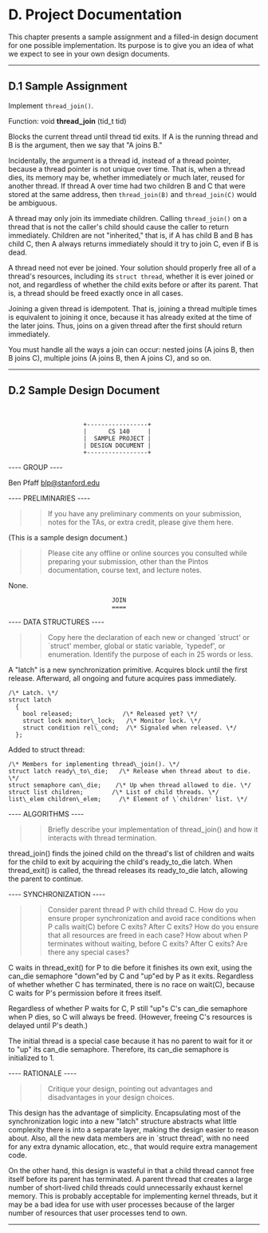 D. Project Documentation
========================

This chapter presents a sample assignment and a filled-in design document for one possible implementation. Its purpose is to give you an idea of what we expect to see in your own design documents.

* * *

D.1 Sample Assignment
---------------------

Implement `thread_join()`.

Function: void **thread\_join** (tid\_t tid)

Blocks the current thread until thread tid exits. If A is the running thread and B is the argument, then we say that "A joins B."

Incidentally, the argument is a thread id, instead of a thread pointer, because a thread pointer is not unique over time. That is, when a thread dies, its memory may be, whether immediately or much later, reused for another thread. If thread A over time had two children B and C that were stored at the same address, then `thread_join(B)` and `thread_join(C)` would be ambiguous.

A thread may only join its immediate children. Calling `thread_join()` on a thread that is not the caller's child should cause the caller to return immediately. Children are not "inherited," that is, if A has child B and B has child C, then A always returns immediately should it try to join C, even if B is dead.

A thread need not ever be joined. Your solution should properly free all of a thread's resources, including its `struct thread`, whether it is ever joined or not, and regardless of whether the child exits before or after its parent. That is, a thread should be freed exactly once in all cases.

Joining a given thread is idempotent. That is, joining a thread multiple times is equivalent to joining it once, because it has already exited at the time of the later joins. Thus, joins on a given thread after the first should return immediately.

You must handle all the ways a join can occur: nested joins (A joins B, then B joins C), multiple joins (A joins B, then A joins C), and so on.

* * *

D.2 Sample Design Document
--------------------------

 

                         +-----------------+
                         |      CS 140     |
                         |  SAMPLE PROJECT |
                         | DESIGN DOCUMENT |
                         +-----------------+

---- GROUP ----

Ben Pfaff <blp@stanford.edu>

---- PRELIMINARIES ----

>> If you have any preliminary comments on your submission, notes for
>> the TAs, or extra credit, please give them here.

(This is a sample design document.)

>> Please cite any offline or online sources you consulted while
>> preparing your submission, other than the Pintos documentation,
>> course text, and lecture notes.

None.

                                 JOIN
                                 ====

---- DATA STRUCTURES ----

>> Copy here the declaration of each new or changed \`struct' or \`struct'
>> member, global or static variable, \`typedef', or enumeration.
>> Identify the purpose of each in 25 words or less.

A "latch" is a new synchronization primitive.  Acquires block
until the first release.  Afterward, all ongoing and future
acquires pass immediately.

    /\* Latch. \*/
    struct latch
      {
        bool released;              /\* Released yet? \*/
        struct lock monitor\_lock;   /\* Monitor lock. \*/
        struct condition rel\_cond;  /\* Signaled when released. \*/
      };

Added to struct thread:

    /\* Members for implementing thread\_join(). \*/
    struct latch ready\_to\_die;   /\* Release when thread about to die. \*/
    struct semaphore can\_die;    /\* Up when thread allowed to die. \*/
    struct list children;        /\* List of child threads. \*/
    list\_elem children\_elem;     /\* Element of \`children' list. \*/

---- ALGORITHMS ----

>> Briefly describe your implementation of thread\_join() and how it
>> interacts with thread termination.

thread\_join() finds the joined child on the thread's list of
children and waits for the child to exit by acquiring the child's
ready\_to\_die latch.  When thread\_exit() is called, the thread
releases its ready\_to\_die latch, allowing the parent to continue.

---- SYNCHRONIZATION ----

>> Consider parent thread P with child thread C.  How do you ensure
>> proper synchronization and avoid race conditions when P calls wait(C)
>> before C exits?  After C exits?  How do you ensure that all resources
>> are freed in each case?  How about when P terminates without waiting,
>> before C exits?  After C exits?  Are there any special cases?

C waits in thread\_exit() for P to die before it finishes its own
exit, using the can\_die semaphore "down"ed by C and "up"ed by P as
it exits.  Regardless of whether whether C has terminated, there
is no race on wait(C), because C waits for P's permission before
it frees itself.

Regardless of whether P waits for C, P still "up"s C's can\_die
semaphore when P dies, so C will always be freed.  (However,
freeing C's resources is delayed until P's death.)

The initial thread is a special case because it has no parent to
wait for it or to "up" its can\_die semaphore.  Therefore, its
can\_die semaphore is initialized to 1.

---- RATIONALE ----

>> Critique your design, pointing out advantages and disadvantages in
>> your design choices.

This design has the advantage of simplicity.  Encapsulating most
of the synchronization logic into a new "latch" structure
abstracts what little complexity there is into a separate layer,
making the design easier to reason about.  Also, all the new data
members are in \`struct thread', with no need for any extra dynamic
allocation, etc., that would require extra management code.

On the other hand, this design is wasteful in that a child thread
cannot free itself before its parent has terminated.  A parent
thread that creates a large number of short-lived child threads
could unnecessarily exhaust kernel memory.  This is probably
acceptable for implementing kernel threads, but it may be a bad
idea for use with user processes because of the larger number of
resources that user processes tend to own.

* * *
